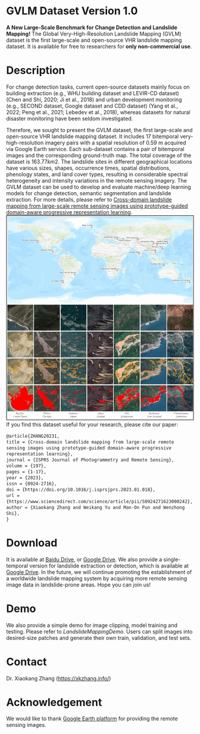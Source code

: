 
# GVLM Dataset Version 1.0

**A New Large-Scale Benchmark for Change Detection and Landslide Mapping!** The Global Very-High-Resolution Landslide Mapping (GVLM) dataset is the first large-scale and open-source VHR landslide mapping dataset. It is available for free to researchers for **only non-commercial use**. 

# Description
For change detection tasks, current open-source datasets mainly focus on building extraction (e.g., WHU building dataset and LEVIR-CD dataset) (Chen and Shi, 2020; Ji et al., 2018) and urban development monitoring (e.g., SECOND dataset, Google dataset and CDD dataset) (Yang et al., 2022; Peng et al., 2021; Lebedev et al., 2018), whereas datasets for natural disaster monitoring have been seldom investigated. 

Therefore, we sought to present the GVLM dataset, the first large-scale and open-source VHR landslide mapping dataset. It includes $17$ bitemporal very-high-resolution imagery pairs with a spatial resolution of $0.59$ m acquired via Google Earth service. Each sub-dataset contains a pair of bitemporal images and the corresponding ground-truth map. The total coverage of the dataset is $163.77 km2$. The landslide sites in different geographical locations have various sizes, shapes, occurrence times, spatial distributions, phenology states, and land cover types, resulting in considerable spectral heterogeneity and intensity variations in the remote sensing imagery. The GVLM dataset can be used to develop and evaluate machine/deep learning models for change detection, semantic segmentation and landslide extraction. For more details, please refer to [Cross-domain landslide mapping from large-scale remote sensing images using prototype-guided domain-aware progressive representation learning](https://www.sciencedirect.com/science/article/abs/pii/S0924271623000242?dgcid=author).
![Locations](https://github.com/ZXK-RS/GVLM/blob/main/samples.png)
If you find this dataset useful for your research, please cite our paper:
```
@article{ZHANG20231,
title = {Cross-domain landslide mapping from large-scale remote sensing images using prototype-guided domain-aware progressive representation learning},
journal = {ISPRS Journal of Photogrammetry and Remote Sensing},
volume = {197},
pages = {1-17},
year = {2023},
issn = {0924-2716},
doi = {https://doi.org/10.1016/j.isprsjprs.2023.01.018},
url = {https://www.sciencedirect.com/science/article/pii/S0924271623000242},
author = {Xiaokang Zhang and Weikang Yu and Man-On Pun and Wenzhong Shi},
}
```
# Download
It is available at  [Baidu Drive](https://pan.baidu.com/s/1GYlY16k1zIEf07puGl8l_w?pwd=wsss), or [Google Drive](https://drive.google.com/file/d/1R6U5GmBHVDi9g3XM09jYCnaqWSwEpBj-/view?usp=sharing). We also provide a single-temporal version for landslide extraction or detection, which is available at [Google Drive](https://drive.google.com/file/d/1bz4BEMWjqeZ8X9ABIEctLejurbiRpqKg/view?usp=drive_link).
In the future, we will continue promoting the establishment of a worldwide landslide mapping system by acquiring more remote sensing image data in landslide-prone areas. Hope you can join us!

# Demo
We also provide a simple demo for image clipping, model training and testing. Please refer to *LandslideMappingDemo*.
Users can split images into desired-size patches and generate their own train, validation, and test sets.

# Contact
Dr. Xiaokang Zhang (https://xkzhang.info/)

# Acknowledgement
We would like to thank [Google Earth platform](https://earth.google.com/) for providing the remote sensing images.
